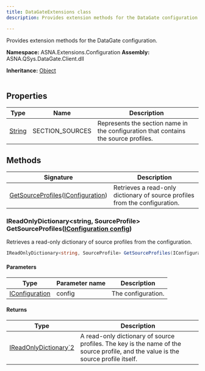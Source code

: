 ```yaml
---
title: DataGateExtensions class
description: Provides extension methods for the DataGate configuration.

---
```


Provides extension methods for the DataGate configuration.

**Namespace:** ASNA.Extensions.Configuration
**Assembly:** ASNA.QSys.DataGate.Client.dll

**Inheritance:** [Object](https://docs.microsoft.com/en-us/dotnet/api/system.object)
<br>
<br>

## Properties

| Type | Name | Description
| --- | --- | --- 
| [String](https://learn.microsoft.com/en-us/dotnet/api/system.string?view=net-8.0) | SECTION_SOURCES | Represents the section name in the configuration that contains the source profiles. |

## Methods

| Signature | Description |
| --- | --- |
| [GetSourceProfiles](#ireadonlydictionary-string-sourceprofile-getsourceprofilesiconfiguration-config)([IConfiguration](https://learn.microsoft.com/en-us/dotnet/api/microsoft.extensions.configuration.iconfiguration?view=net-8.0)) | Retrieves a read-only dictionary of source profiles from the configuration.

### IReadOnlyDictionary<string, SourceProfile> GetSourceProfiles([IConfiguration config](https://learn.microsoft.com/en-us/dotnet/api/microsoft.extensions.configuration.iconfiguration?view=net-8.0))

Retrieves a read-only dictionary of source profiles from the configuration.

```cs
IReadOnlyDictionary<string, SourceProfile> GetSourceProfiles(IConfiguration config)
```

#### Parameters

| Type | Parameter name | Description
| --- | --- | ---
| [IConfiguration](https://learn.microsoft.com/en-us/dotnet/api/microsoft.extensions.configuration.iconfiguration?view=net-8.0) | config | The configuration.

#### Returns

| Type | Description
| --- | ---
| [IReadOnlyDictionary`2](https://learn.microsoft.com/en-us/dotnet/api/system.collections.generic.ireadonlydictionary-2?view=net-8.0) | A read-only dictionary of source profiles. The key is the name of the source profile, and the value is the source profile itself.
